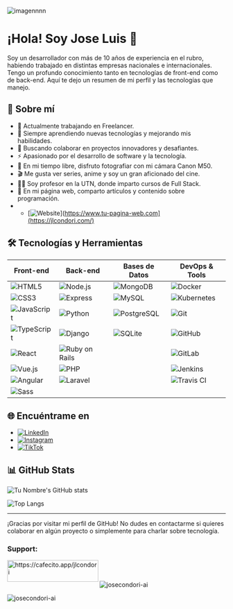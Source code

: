 ![imagennnn](https://github.com/josecondori-ai/josecondori-ai/assets/62406594/da73fa85-8d5d-4b25-8016-19e10a922610)

# ¡Hola! Soy Jose Luis 👋

Soy un desarrollador con más de 10 años de experiencia en el rubro, habiendo trabajado en distintas empresas nacionales e internacionales. Tengo un profundo conocimiento tanto en tecnologías de front-end como de back-end. Aquí te dejo un resumen de mi perfil y las tecnologías que manejo.

## 🚀 Sobre mí

- 🔭 Actualmente trabajando en Freelancer.
- 🌱 Siempre aprendiendo nuevas tecnologías y mejorando mis habilidades.
- 👯 Buscando colaborar en proyectos innovadores y desafiantes.
- ⚡ Apasionado por el desarrollo de software y la tecnología.
- 📸 En mi tiempo libre, disfruto fotografiar con mi cámara Canon M50.
- 🎬 Me gusta ver series, anime y soy un gran aficionado del cine.
- 👨‍🏫 Soy profesor en la UTN, donde imparto cursos de Full Stack.
- 📝 En mi página web, comparto artículos y contenido sobre programación.
- - [![Website](https://img.shields.io/badge/-Website-FF5722?style=flat&logo=google-chrome&logoColor=white)](https://www.tu-pagina-web.com](https://jlcondori.com/)


## 🛠️ Tecnologías y Herramientas

| Front-end      | Back-end        | Bases de Datos  | DevOps & Tools  |
| -------------- | --------------- | --------------- | --------------- |
| ![HTML5](https://img.shields.io/badge/-HTML5-E34F26?style=flat&logo=html5&logoColor=white) | ![Node.js](https://img.shields.io/badge/-Node.js-339933?style=flat&logo=node.js&logoColor=white) | ![MongoDB](https://img.shields.io/badge/-MongoDB-47A248?style=flat&logo=mongodb&logoColor=white) | ![Docker](https://img.shields.io/badge/-Docker-2496ED?style=flat&logo=docker&logoColor=white) |
| ![CSS3](https://img.shields.io/badge/-CSS3-1572B6?style=flat&logo=css3&logoColor=white) | ![Express](https://img.shields.io/badge/-Express-000000?style=flat&logo=express&logoColor=white) | ![MySQL](https://img.shields.io/badge/-MySQL-4479A1?style=flat&logo=mysql&logoColor=white) | ![Kubernetes](https://img.shields.io/badge/-Kubernetes-326CE5?style=flat&logo=kubernetes&logoColor=white) |
| ![JavaScript](https://img.shields.io/badge/-JavaScript-F7DF1E?style=flat&logo=javascript&logoColor=black) | ![Python](https://img.shields.io/badge/-Python-3776AB?style=flat&logo=python&logoColor=white) | ![PostgreSQL](https://img.shields.io/badge/-PostgreSQL-336791?style=flat&logo=postgresql&logoColor=white) | ![Git](https://img.shields.io/badge/-Git-F05032?style=flat&logo=git&logoColor=white) |
| ![TypeScript](https://img.shields.io/badge/-TypeScript-007ACC?style=flat&logo=typescript&logoColor=white) | ![Django](https://img.shields.io/badge/-Django-092E20?style=flat&logo=django&logoColor=white) | ![SQLite](https://img.shields.io/badge/-SQLite-003B57?style=flat&logo=sqlite&logoColor=white) | ![GitHub](https://img.shields.io/badge/-GitHub-181717?style=flat&logo=github&logoColor=white) |
| ![React](https://img.shields.io/badge/-React-61DAFB?style=flat&logo=react&logoColor=black) | ![Ruby on Rails](https://img.shields.io/badge/-Ruby_on_Rails-CC0000?style=flat&logo=ruby-on-rails&logoColor=white) | | ![GitLab](https://img.shields.io/badge/-GitLab-FC6D26?style=flat&logo=gitlab&logoColor=white) |
| ![Vue.js](https://img.shields.io/badge/-Vue.js-4FC08D?style=flat&logo=vue.js&logoColor=white) | ![PHP](https://img.shields.io/badge/-PHP-777BB4?style=flat&logo=php&logoColor=white) | | ![Jenkins](https://img.shields.io/badge/-Jenkins-D24939?style=flat&logo=jenkins&logoColor=white) |
| ![Angular](https://img.shields.io/badge/-Angular-DD0031?style=flat&logo=angular&logoColor=white) | ![Laravel](https://img.shields.io/badge/-Laravel-FF2D20?style=flat&logo=laravel&logoColor=white) | | ![Travis CI](https://img.shields.io/badge/-Travis%20CI-3EAAAF?style=flat&logo=travis-ci&logoColor=white) |
| ![Sass](https://img.shields.io/badge/-Sass-CC6699?style=flat&logo=sass&logoColor=white) | | | 


## 🌐 Encuéntrame en

- [![LinkedIn](https://img.shields.io/badge/-LinkedIn-0A66C2?style=flat&logo=linkedin&logoColor=white)](https://www.linkedin.com/in/tu-perfil)
- [![Instagram](https://img.shields.io/badge/-Instagram-E4405F?style=flat&logo=instagram&logoColor=white)](https://www.instagram.com/tu-usuario)
- [![TikTok](https://img.shields.io/badge/-TikTok-000000?style=flat&logo=tiktok&logoColor=white)](https://www.tiktok.com/@tu-usuario)

## 📊 GitHub Stats

![Tu Nombre's GitHub stats](https://github-readme-stats.vercel.app/api?josecondori-ai&show_icons=true&theme=radical)

![Top Langs](https://github-readme-stats.vercel.app/api/top-langs/?josecondori-ai&layout=compact&theme=radical)

---

¡Gracias por visitar mi perfil de GitHub! No dudes en contactarme si quieres colaborar en algún proyecto o simplemente para charlar sobre tecnología.

<h3 align="left">Support:</h3>
<p><a href="https://www.buymeacoffee.com/https://cafecito.app/jlcondori"> <img align="left" src="https://cdn.buymeacoffee.com/buttons/v2/default-yellow.png" height="50" width="210" alt="https://cafecito.app/jlcondori" /></a></p><br><br>

<p align="left"> <img src="https://komarev.com/ghpvc/?username=josecondori-ai&label=Profile%20views&color=0e75b6&style=flat" alt="josecondori-ai" /> </p>

<p><img align="center" src="https://github-readme-stats.vercel.app/api/top-langs?username=josecondori-ai&show_icons=true&locale=en&layout=compact" alt="josecondori-ai" /></p>

